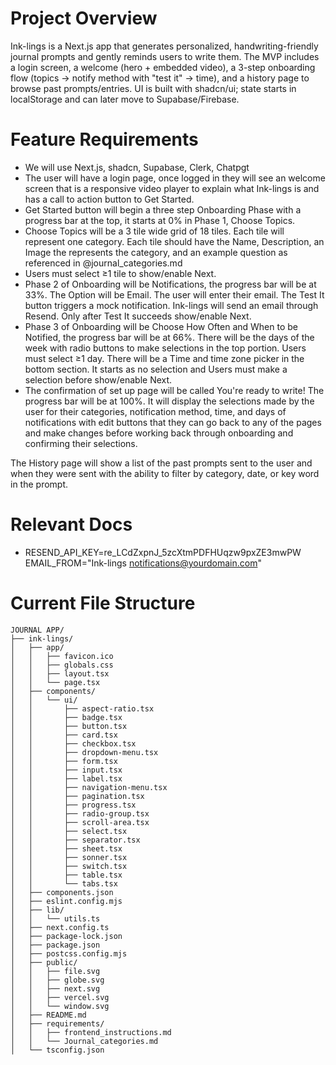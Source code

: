 # Project Overview
Ink-lings is a Next.js app that generates personalized, handwriting-friendly journal prompts and gently reminds users to write them. The MVP includes a login screen, a welcome (hero + embedded video), a 3-step onboarding flow (topics → notify method with "test it" → time), and a history page to browse past prompts/entries. UI is built with shadcn/ui; state starts in localStorage and can later move to Supabase/Firebase.

# Feature Requirements
- We will use Next.js, shadcn, Supabase, Clerk, Chatpgt
- The user will have a login page, once logged in they will see an welcome screen that is a responsive video player to explain what Ink-lings is and has a call to action button to Get Started. 
- Get Started button will begin a three step Onboarding Phase with a progress bar at the top, it starts at 0% in Phase 1, Choose Topics.  
- Choose Topics will be a 3 tile wide grid of 18 tiles. Each tile will represent one category. Each tile should have the Name, Description, an Image the represents the category, and an example question as referenced in @journal_categories.md
- Users must select ≥1 tile to show/enable Next.
- Phase 2 of Onboarding will be Notifications, the progress bar will be at 33%. The Option will be Email. The user will enter their email.  The Test It button triggers a mock notification.  Ink-lings will send an email through Resend. Only after Test It succeeds show/enable Next.
- Phase 3 of Onboarding will be Choose How Often and When to be Notified, the progress bar will be at 66%.  There will be the days of the week with radio buttons to make selections in the top portion.  Users must select ≥1 day.  There will be a Time and time zone picker in the bottom section. It starts as no selection and  Users must make a selection before show/enable Next.
- The confirmation of set up page will be called You're ready to write! The progress bar will be at 100%.  It will display the selections made by the user for their categories, notification method, time, and days of notifications with edit buttons that they can go back to any of the pages and make changes before working back through onboarding and confirming their selections.  

The History page will show a list of the past prompts sent to the user and when they were sent with the ability to filter by category, date, or key word in the prompt. 

# Relevant Docs
- RESEND_API_KEY=re_LCdZxpnJ_5zcXtmPDFHUqzw9pxZE3mwPW
EMAIL_FROM="Ink-lings <notifications@yourdomain.com>"

# Current File Structure
```
JOURNAL APP/
├── ink-lings/
│   ├── app/
│   │   ├── favicon.ico
│   │   ├── globals.css
│   │   ├── layout.tsx
│   │   └── page.tsx
│   ├── components/
│   │   └── ui/
│   │       ├── aspect-ratio.tsx
│   │       ├── badge.tsx
│   │       ├── button.tsx
│   │       ├── card.tsx
│   │       ├── checkbox.tsx
│   │       ├── dropdown-menu.tsx
│   │       ├── form.tsx
│   │       ├── input.tsx
│   │       ├── label.tsx
│   │       ├── navigation-menu.tsx
│   │       ├── pagination.tsx
│   │       ├── progress.tsx
│   │       ├── radio-group.tsx
│   │       ├── scroll-area.tsx
│   │       ├── select.tsx
│   │       ├── separator.tsx
│   │       ├── sheet.tsx
│   │       ├── sonner.tsx
│   │       ├── switch.tsx
│   │       ├── table.tsx
│   │       └── tabs.tsx
│   ├── components.json
│   ├── eslint.config.mjs
│   ├── lib/
│   │   └── utils.ts
│   ├── next.config.ts
│   ├── package-lock.json
│   ├── package.json
│   ├── postcss.config.mjs
│   ├── public/
│   │   ├── file.svg
│   │   ├── globe.svg
│   │   ├── next.svg
│   │   ├── vercel.svg
│   │   └── window.svg
│   ├── README.md
│   ├── requirements/
│   │   ├── frontend_instructions.md
│   │   └── Journal_categories.md
│   └── tsconfig.json
```